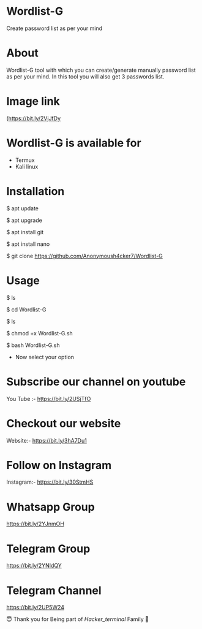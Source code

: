 # Wordlist-G
Create password list as per your mind
# About
Wordlist-G tool with which you can create/generate manually password list as per your mind. In this tool you will also get 3 passwords list.
# Image link
(https://bit.ly/2VjJfDy
# Wordlist-G is available for
* Termux
* Kali linux
# Installation
$ apt update

$ apt upgrade

$ apt install git

$ apt install nano

$ git clone https://github.com/Anonymoush4cker7/Wordlist-G
# Usage
$ ls

$ cd Wordlist-G

$ ls

$ chmod +x Wordlist-G.sh

$ bash Wordlist-G.sh

* Now select your option
# Subscribe our channel on youtube
You Tube :- https://bit.ly/2USjTfO
# Checkout our website
Website:- https://bit.ly/3hA7Du1
# Follow on Instagram
Instagram:- https://bit.ly/30StmHS
# Whatsapp Group
https://bit.ly/2YJnmOH
# Telegram Group
https://bit.ly/2YNIdQY
# Telegram Channel
https://bit.ly/2UP5W24

😇 Thank you for Being part of *Hacker_terminal* Family 🙏
